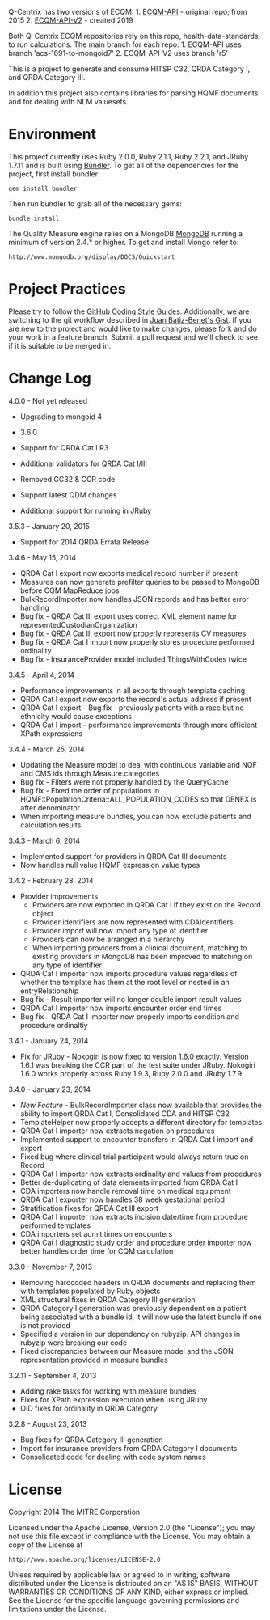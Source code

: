 Q-Centrix has two versions of ECQM:
    1. [ECQM-API](https://github.com/q-centrix/ecqm-api) - original repo; from 2015
    2. [ECQM-API-V2](https://github.com/q-centrix/ecqm-api-v2) - created 2019

Both Q-Centrix ECQM repositories rely on this repo, health-data-standards, to run calculations. The main branch for each repo:
    1. ECQM-API uses branch 'acs-1691-to-mongoid7'
    2. ECQM-API-V2 uses branch 'r5'



This is a project to generate and consume HITSP C32, QRDA Category I, and QRDA Category III.

In addition this project also contains libraries for parsing HQMF documents and for dealing with NLM valuesets.

Environment
===========

This project currently uses Ruby 2.0.0, Ruby 2.1.1, Ruby 2.2.1, and JRuby 1.7.11 and is built using [Bundler](http://gembundler.com/). To get all of the dependencies for the project, first install bundler:

    gem install bundler

Then run bundler to grab all of the necessary gems:

    bundle install

The Quality Measure engine relies on a MongoDB [MongoDB](http://www.mongodb.org/) running a minimum of version 2.4.* or higher.  To get and install Mongo refer to:

    http://www.mongodb.org/display/DOCS/Quickstart

Project Practices
=================

Please try to follow the [GitHub Coding Style Guides](https://github.com/styleguide). Additionally, we are switching to the git workflow described in [Juan Batiz-Benet's Gist](https://gist.github.com/jbenet/ee6c9ac48068889b0912). If you are new to the project and would like to make changes, please fork and do your work in a feature branch. Submit a pull request and we'll check to see if it is suitable to be merged in.

Change Log
==========

4.0.0 - Not yet released

* Upgrading to mongoid 4

* 3.6.0

* Support for QRDA Cat I R3
* Additional validators for QRDA Cat I/III
* Removed GC32 & CCR code
* Support latest QDM changes
* Additional support for running in JRuby

3.5.3 - January 20, 2015

* Support for 2014 QRDA Errata Release

3.4.6 - May 15, 2014

* QRDA Cat I export now exports medical record number if present
* Measures can now generate prefilter queries to be passed to MongoDB before CQM MapReduce jobs
* BulkRecordImporter now handles JSON records and has better error handling
* Bug fix - QRDA Cat III export uses correct XML element name for representedCustodianOrganization
* Bug fix - QRDA Cat III export now properly represents CV measures
* Bug fix - QRDA Cat I import now properly stores procedure performed ordinality
* Bug fix - InsuranceProvider model included ThingsWithCodes twice

3.4.5 - April 4, 2014

* Performance improvements in all exports through template caching
* QRDA Cat I export now exports the record's actual address if present
* QRDA Cat I export - Bug fix - previously patients with a race but no ethnicity would cause exceptions
* QRDA Cat I import - performance improvements through more efficient XPath expressions

3.4.4 - March 25, 2014

* Updating the Measure model to deal with continuous variable and NQF and CMS ids through Measure.categories
* Bug fix - Filters were not properly handled by the QueryCache
* Bug fix - Fixed the order of populations in HQMF::PopulationCriteria::ALL_POPULATION_CODES so that DENEX is after denominator
* When importing measure bundles, you can now exclude patients and calculation results

3.4.3 - March 6, 2014

* Implemented support for providers in QRDA Cat III documents
* Now handles null value HQMF expression value types

3.4.2 - February 28, 2014

* Provider improvements
  * Providers are now exported in QRDA Cat I if they exist on the Record object
  * Provider identifiers are now represented with CDAIdentifiers
  * Provider import will now import any type of identifier
  * Providers can now be arranged in a hierarchy
  * When importing providers from a clinical document, matching to existing providers in MongoDB has been improved to matching on any type of identifier
* QRDA Cat I importer now imports procedure values regardless of whether the template has them at the root level or nested in an entryRelationship
* Bug fix - Result importer will no longer double import result values
* QRDA Cat I importer now imports encounter order end times
* Bug fix - QRDA Cat I importer now properly imports condition and procedure ordinaltiy

3.4.1 - January 24, 2014

* Fix for JRuby - Nokogiri is now fixed to version 1.6.0 exactly. Version 1.6.1 was breaking the CCR part of the test suite under JRuby. Nokogiri 1.6.0 works properly across Ruby 1.9.3, Ruby 2.0.0 and JRuby 1.7.9

3.4.0 - January 23, 2014

* _New Feature_ - BulkRecordImporter class now available that provides the ability to import QRDA Cat I, Consolidated CDA and HITSP C32
* TemplateHelper now properly accepts a different directory for templates
* QRDA Cat I importer now extracts negation on procedures
* Implemented support to encounter transfers in QRDA Cat I import and export
* Fixed bug where clinical trial participant would always return true on Record
* QRDA Cat I importer now extracts ordinality and values from procedures
* Better de-duplicating of data elements imported from QRDA Cat I
* CDA importers now handle removal time on medical equipment
* QRDA Cat I exporter now handles 38 week gestational period
* Stratification fixes for QRDA Cat III export
* QRDA Cat I importer now extracts incision date/time from procedure performed templates
* CDA importers set admit times on encounters
* QRDA Cat I diagnostic study order  and procedure order importer now better handles order time for CQM calculation

3.3.0 - November 7, 2013

* Removing hardcoded headers in QRDA documents and replacing them with templates populated by Ruby objects
* XML structural fixes in QRDA Category III generation
* QRDA Category I generation was previously dependent on a patient being associated with a bundle id, it will now use the latest bundle if one is not provided
* Specified a version in our dependency on rubyzip. API changes in rubyzip were breaking our code
* Fixed discrepancies between our Measure model and the JSON representation provided in measure bundles

3.2.11 - September 4, 2013

* Adding rake tasks for working with measure bundles
* Fixes for XPath expression execution when using JRuby
* OID fixes for ordinality in QRDA Category

3.2.8 - August 23, 2013

* Bug fixes for QRDA Category III generation
* Import for insurance providers from QRDA Category I documents
* Consolidated code for dealing with code system names

License
=======

Copyright 2014 The MITRE Corporation

Licensed under the Apache License, Version 2.0 (the "License");
you may not use this file except in compliance with the License.
You may obtain a copy of the License at

    http://www.apache.org/licenses/LICENSE-2.0

Unless required by applicable law or agreed to in writing, software
distributed under the License is distributed on an "AS IS" BASIS,
WITHOUT WARRANTIES OR CONDITIONS OF ANY KIND, either express or implied.
See the License for the specific language governing permissions and
limitations under the License.
